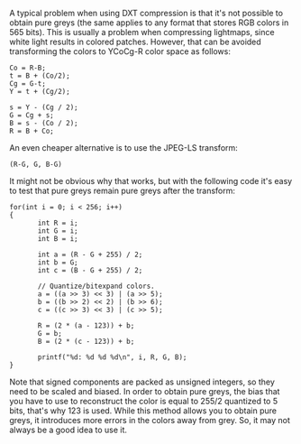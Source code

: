 A typical problem when using DXT compression is that it's not possible to obtain pure greys (the same applies to any format that stores RGB colors in 565 bits). This is usually a problem when compressing lightmaps, since white light results in colored patches. However, that can be avoided transforming the colors to YCoCg-R color space as follows:

```
Co = R-B;
t = B + (Co/2);
Cg = G-t;
Y = t + (Cg/2);

s = Y - (Cg / 2);
G = Cg + s;
B = s - (Co / 2);
R = B + Co;
```

An even cheaper alternative is to use the JPEG-LS transform:

```
(R-G, G, B-G)
```

It might not be obvious why that works, but with the following code
it's easy to test that pure greys remain pure greys after the transform:

```
for(int i = 0; i < 256; i++)
{
       int R = i;
       int G = i;
       int B = i;

       int a = (R - G + 255) / 2;
       int b = G;
       int c = (B - G + 255) / 2;

       // Quantize/bitexpand colors.
       a = ((a >> 3) << 3) | (a >> 5);
       b = ((b >> 2) << 2) | (b >> 6);
       c = ((c >> 3) << 3) | (c >> 5);

       R = (2 * (a - 123)) + b;
       G = b;
       B = (2 * (c - 123)) + b;

       printf("%d: %d %d %d\n", i, R, G, B);
}
```

Note that signed components are packed as unsigned integers, so they need to be scaled and biased. In order to obtain pure greys, the bias that you have to use to reconstruct the color is equal to 255/2 quantized to 5 bits, that's why 123 is used. While this method allows you to obtain pure greys, it introduces more errors in the colors away from grey. So, it may not always be a good idea to use it.